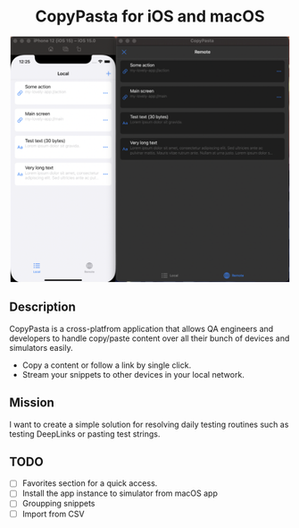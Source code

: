<p align="center">
  <h1 align="center">CopyPasta for iOS and macOS</h1>
</p>

<p align="center">
  <img src="./Resources/screen.png" width="500" title="screenshot">
</p>

## Description

CopyPasta is a cross-platfrom application that allows QA engineers and developers to handle copy/paste content over all their bunch of devices and simulators easily.

- Copy a content or follow a link by single click.
- Stream your snippets to other devices in your local network.

## Mission

I want to create a simple solution for resolving daily testing routines such as testing DeepLinks or pasting test strings.

## TODO

- [ ] Favorites section for a quick access.
- [ ] Install the app instance to simulator from macOS app
- [ ] Groupping snippets
- [ ] Import from CSV
